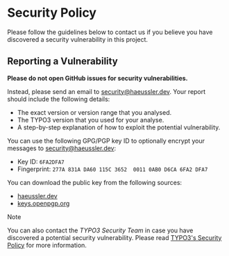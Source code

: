 # Security Policy

Please follow the guidelines below to contact us if you believe you have discovered a
security vulnerability in this project.

## Reporting a Vulnerability

**Please do not open GitHub issues for security vulnerabilities.**

Instead, please send an email to [security@haeussler.dev](mailto:security@haeussler.dev).
Your report should include the following details:

* The exact version or version range that you analysed.
* The TYPO3 version that you used for your analyse.
* A step-by-step explanation of how to exploit the potential vulnerability.

You can use the following GPG/PGP key ID to optionally encrypt your messages to
[security@haeussler.dev](mailto:security@haeussler.dev):

* Key ID: `6FA2DFA7`
* Fingerprint: `277A 831A DA60 115C 3652  0011 0AB0 D6CA 6FA2 DFA7`

You can download the public key from the following sources:

* [haeussler.dev](https://haeussler.dev/gpg-security)
* [keys.openpgp.org](https://keys.openpgp.org/vks/v1/by-fingerprint/277A831ADA60115C365200110AB0D6CA6FA2DFA7)

> [!NOTE]
> You can also contact the _TYPO3 Security Team_ in case you have discovered a potential security
> vulnerability. Please read [TYPO3's Security Policy](https://github.com/TYPO3/typo3/blob/main/SECURITY.md)
> for more information.
